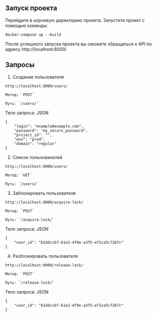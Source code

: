 ## Запуск проекта
Перейдите в корневую директорию проекта.
Запустите проект с помощью команды:


`
docker-compose up --build
`

После успешного запуска проекта вы сможете обращаться к API по адресу http://localhost:8000/

## Запросы

1. Создание пользователя

`http://localhost:8000/users/`

    Метод: `POST`

    Путь: `/users/`

Тело запроса: JSON
```
{
    "login": "example@example.com",
    "password": "my_secure_password",
    "project_id": "",
    "env": "prod",
    "domain": "regular"
}
```

2. Список пользованелей

`http://localhost:8000/users/`

    Метод: `GET`

    Путь: `/users/`

3. Заблокировать пользователя

`http://localhost:8000/acquire-lock/`

    Метод: `POST`

    Путь: `/acquire-lock/`

Тело запроса: JSON

```
{
    "user_id": "b1ddccbf-61e2-4f9e-a3f5-ef1ca5c7267c"
}
```

4. Разблокировать пользователя

`http://localhost:8000/release-lock/`

    Метод: `POST`

    Путь: `/release-lock/`

Тело запроса: JSON

```
{
    "user_id": "b1ddccbf-61e2-4f9e-a3f5-ef1ca5c7267c"
}
```
